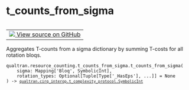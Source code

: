 # t_counts_from_sigma


<table class="tfo-notebook-buttons tfo-api nocontent" align="left">
<td>
  <a target="_blank" href="https://github.com/quantumlib/Qualtran/blob/main/qualtran/resource_counting/t_counts_from_sigma.py#L41-L55">
    <img src="https://www.tensorflow.org/images/GitHub-Mark-32px.png" />
    View source on GitHub
  </a>
</td>
</table>



Aggregates T-counts from a sigma dictionary by summing T-costs for all rotation bloqs.


<pre class="devsite-click-to-copy prettyprint lang-py tfo-signature-link">
<code>qualtran.resource_counting.t_counts_from_sigma.t_counts_from_sigma(
    sigma: Mapping['Bloq', SymbolicInt],
    rotation_types: Optional[Tuple[Type['_HasEps'], ...]] = None
) -> <a href="../../../qualtran/cirq_interop/t_complexity_protocol/SymbolicInt.html"><code>qualtran.cirq_interop.t_complexity_protocol.SymbolicInt</code></a>
</code></pre>



<!-- Placeholder for "Used in" -->

